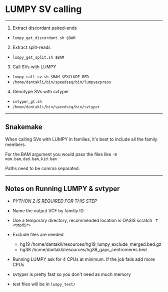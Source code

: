 # LUMPY SV calling
------------------

1. Extract discordant paired-ends
  * `lumpy_get_discordant.sh $BAM`

2. Extract split-reads 
  * `lumpy_get_split.sh $BAM`

3. Call SVs with LUMPY
  * `lumpy_call_sv.sh $BAM $EXCLUDE-BED`
  * `/home/dantakli/bin/speedseq/bin/lumpyexpress`

4. Genotype SVs with svtyper
  * `svtyper_gt.sh`
  * `/home/dantakli/bin/speedseq/bin/svtyper`

-------------------

## Snakemake

When calling SVs with LUMPY in families, it's best to include
all the family members. 

For the BAM argument you would pass the files like
`-B mom.bam,dad.bam,kid.bam` 

Paths need to be comma separated. 

-------------------

## Notes on Running LUMPY & svtyper

* _PYTHON 2 IS REQUIRED FOR THIS STEP_

* Name the output VCF by familiy ID.

* Use a temporary directory, recommended location is OASIS scratch 
  `-T <tmpdir>`

* Exclude files are needed 
  * hg19 /home/dantakli/resources/hg19_lumpy_exclude_merged.bed.gz
  * hg38 /home/dantakli/resources/hg38_gaps_centromeres.bed

* Running LUMPY ask for 4 CPUs at minimum. If the job fails add more CPUs

* svtyper is pretty fast so you don't need as much memory

* test files will be in `lumpy_test/` 

